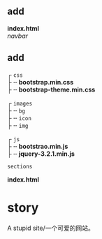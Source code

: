 ## add
**index.html**  
_navbar_

## add
┌ `css`   
├ ╌ **bootstrap.min.css**   
├ ╌ **bootstrap-theme.min.css** 

┌ `images`    
├ ╌ `bg`    
├ ╌ `icon`  
├ ╌ `img`

┌ `js`  
├ ╌ **bootstrao.min.js**    
├ ╌ **jquery-3.2.1.min.js**  
   
`sections`

**index.html**


# story
A stupid site/一个可爱的网站。
